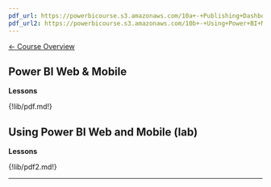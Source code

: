 ```yaml
---
pdf_url: https://powerbicourse.s3.amazonaws.com/10a+-+Publishing+Dashboards+%26+Reports.pdf
pdf_url2: https://powerbicourse.s3.amazonaws.com/10b+-+Using+Power+BI+Mobile.pdf
---
```


[&#x2190; Course Overview](../1-Overview/overview.md)
## Power BI Web & Mobile

**Lessons**

{!lib/pdf.md!}

## Using Power BI Web and Mobile (lab)

**Lessons**

{!lib/pdf2.md!}

---
<!-- 
Lab: Asking questions with Power BI app
   Download app
   Download sample dashboard and report
   See featured insights

https://docs.microsoft.com/en-us/power-bi/consumer/mobile/tutorial-mobile-apps-ios-qna
 -->